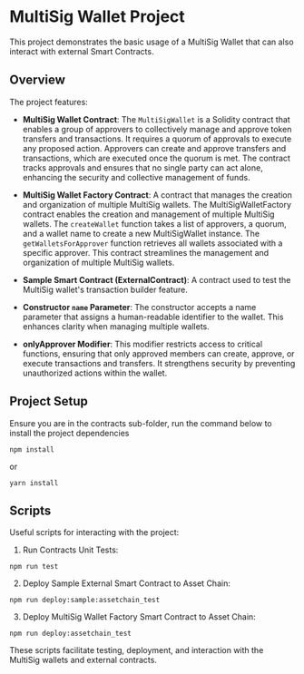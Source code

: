 # MultiSig Wallet Project

This project demonstrates the basic usage of a MultiSig Wallet that can also interact with external Smart Contracts.

## Overview

The project features:

- **MultiSig Wallet Contract**:
  The `MultiSigWallet` is a Solidity contract that enables a group of approvers to collectively manage and approve token transfers and transactions. It requires a quorum of approvals to execute any proposed action. Approvers can create and approve transfers and transactions, which are executed once the quorum is met. The contract tracks approvals and ensures that no single party can act alone, enhancing the security and collective management of funds.
- **MultiSig Wallet Factory Contract**:
  A contract that manages the creation and organization of multiple MultiSig wallets.
  The MultiSigWalletFactory contract enables the creation and management of multiple MultiSig wallets. The `createWallet` function takes a list of approvers, a quorum, and a wallet name to create a new MultiSigWallet instance. The `getWalletsForApprover` function retrieves all wallets associated with a specific approver. This contract streamlines the management and organization of multiple MultiSig wallets.
- **Sample Smart Contract (ExternalContract)**: A contract used to test the MultiSig wallet's transaction builder feature.

- **Constructor `name` Parameter**:
  The constructor accepts a name parameter that assigns a human-readable identifier to the wallet. This enhances clarity when managing multiple wallets.
- **onlyApprover Modifier**:
  This modifier restricts access to critical functions, ensuring that only approved members can create, approve, or execute transactions and transfers. It strengthens security by preventing unauthorized actions within the wallet.

## Project Setup

Ensure you are in the contracts sub-folder, run the command below to install the project dependencies

```shell
npm install
```

or

```shell
yarn install
```

## Scripts

Useful scripts for interacting with the project:

1. Run Contracts Unit Tests:

```shell
npm run test
```

2. Deploy Sample External Smart Contract to Asset Chain:

```shell
npm run deploy:sample:assetchain_test
```

3. Deploy MultiSig Wallet Factory Smart Contract to Asset Chain:

```shell
npm run deploy:assetchain_test
```

These scripts facilitate testing, deployment, and interaction with the MultiSig wallets and external contracts.
